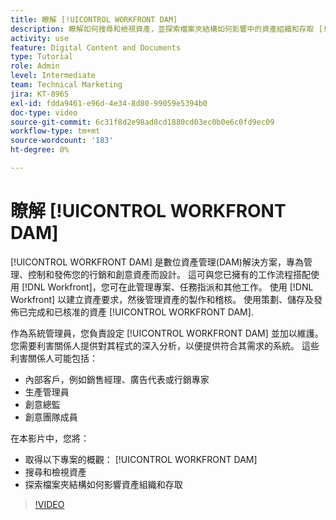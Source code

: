 ```yaml
---
title: 瞭解 [!UICONTROL WORKFRONT DAM]
description: 瞭解如何搜尋和檢視資產，並探索檔案夾結構如何影響中的資產組織和存取 [!UICONTROL WORKFRONT DAM].
activity: use
feature: Digital Content and Documents
type: Tutorial
role: Admin
level: Intermediate
team: Technical Marketing
jira: KT-8965
exl-id: fdda9461-e96d-4e34-8d80-99059e5394b0
doc-type: video
source-git-commit: 6c31f8d2e98ad8cd1880cd03ec0b0e6c0fd9ec09
workflow-type: tm+mt
source-wordcount: '183'
ht-degree: 0%

---
```


# 瞭解 [!UICONTROL WORKFRONT DAM]

[!UICONTROL WORKFRONT DAM] 是數位資產管理(DAM)解決方案，專為管理、控制和發佈您的行銷和創意資產而設計。 這可與您已擁有的工作流程搭配使用 [!DNL Workfront]，您可在此管理專案、任務指派和其他工作。 使用 [!DNL Workfront] 以建立資產要求，然後管理資產的製作和稽核。 使用策劃、儲存及發佈已完成和已核准的資產 [!UICONTROL WORKFRONT DAM].


作為系統管理員，您負責設定 [!UICONTROL WORKFRONT DAM] 並加以維護。 您需要利害關係人提供對其程式的深入分析，以便提供符合其需求的系統。 這些利害關係人可能包括：

* 內部客戶，例如銷售經理、廣告代表或行銷專家
* 生產管理員
* 創意總監
* 創意團隊成員

在本影片中，您將：

* 取得以下專案的概觀： [!UICONTROL WORKFRONT DAM]
* 搜尋和檢視資產
* 探索檔案夾結構如何影響資產組織和存取

>[!VIDEO](https://video.tv.adobe.com/v/335228/?quality=12&learn=on)
